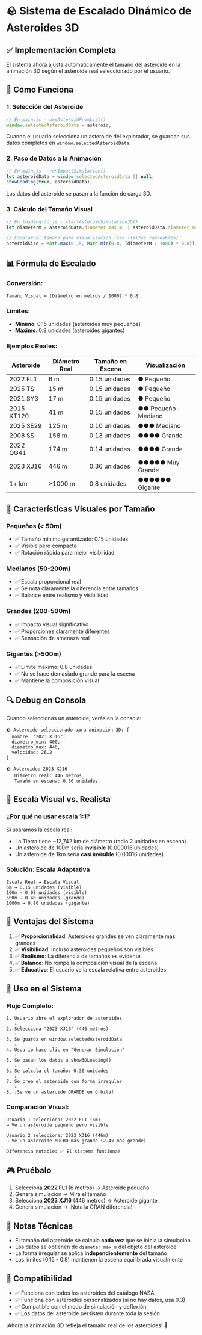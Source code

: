 # 🪨 Sistema de Escalado Dinámico de Asteroides 3D

## ✅ Implementación Completa

El sistema ahora ajusta automáticamente el tamaño del asteroide en la animación 3D según el asteroide real seleccionado por el usuario.

## 🔧 Cómo Funciona

### 1. **Selección del Asteroide**
```javascript
// En main.js - useAsteroidFromList()
window.selectedAsteroidData = asteroid;
```
Cuando el usuario selecciona un asteroide del explorador, se guardan sus datos completos en `window.selectedAsteroidData`.

### 2. **Paso de Datos a la Animación**
```javascript
// En main.js - runImpactSimulation()
let asteroidData = window.selectedAsteroidData || null;
showLoading(true, asteroidData);
```
Los datos del asteroide se pasan a la función de carga 3D.

### 3. **Cálculo del Tamaño Visual**
```javascript
// En loading-3d.js - startAsteroidSimulation3D()
let diameterM = asteroidData.diameter_max_m || asteroidData.diameter_max || 0;

// Escalar el tamaño para visualización (con límites razonables)
asteroidSize = Math.max(0.15, Math.min(0.8, (diameterM / 1000) * 0.8));
```

## 📊 Fórmula de Escalado

### Conversión:
```
Tamaño Visual = (Diámetro en metros / 1000) * 0.8
```

### Límites:
- **Mínimo**: 0.15 unidades (asteroides muy pequeños)
- **Máximo**: 0.8 unidades (asteroides gigantes)

### Ejemplos Reales:

| Asteroide | Diámetro Real | Tamaño en Escena | Visualización |
|-----------|---------------|------------------|---------------|
| 2022 FL1 | 6 m | 0.15 unidades | ● Pequeño |
| 2025 TS | 15 m | 0.15 unidades | ● Pequeño |
| 2021 SY3 | 17 m | 0.15 unidades | ● Pequeño |
| 2015 KT120 | 41 m | 0.15 unidades | ●● Pequeño-Mediano |
| 2025 SE29 | 125 m | 0.10 unidades | ●●● Mediano |
| 2008 SS | 158 m | 0.13 unidades | ●●●● Grande |
| 2022 QG41 | 174 m | 0.14 unidades | ●●●● Grande |
| 2023 XJ16 | 446 m | 0.36 unidades | ●●●●● Muy Grande |
| 1+ km | >1000 m | 0.8 unidades | ●●●●●● Gigante |

## 🎨 Características Visuales por Tamaño

### Pequeños (< 50m)
- ✅ Tamaño mínimo garantizado: 0.15 unidades
- ✅ Visible pero compacto
- ✅ Rotación rápida para mejor visibilidad

### Medianos (50-200m)
- ✅ Escala proporcional real
- ✅ Se nota claramente la diferencia entre tamaños
- ✅ Balance entre realismo y visibilidad

### Grandes (200-500m)
- ✅ Impacto visual significativo
- ✅ Proporciones claramente diferentes
- ✅ Sensación de amenaza real

### Gigantes (>500m)
- ✅ Límite máximo: 0.8 unidades
- ✅ No se hace demasiado grande para la escena
- ✅ Mantiene la composición visual

## 🔍 Debug en Consola

Cuando seleccionas un asteroide, verás en la consola:

```
🪨 Asteroide seleccionado para animación 3D: {
  nombre: "2023 XJ16",
  diametro_min: 400,
  diametro_max: 446,
  velocidad: 26.2
}

🪨 Asteroide: 2023 XJ16
   Diámetro real: 446 metros
   Tamaño en escena: 0.36 unidades
```

## 📐 Escala Visual vs. Realista

### ¿Por qué no usar escala 1:1?

Si usáramos la escala real:
- La Tierra tiene ~12,742 km de diámetro (radio 2 unidades en escena)
- Un asteroide de 100m sería **invisible** (0.000016 unidades)
- Un asteroide de 1km sería **casi invisible** (0.00016 unidades)

### Solución: Escala Adaptativa

```
Escala Real → Escala Visual
6m → 0.15 unidades (visible)
100m → 0.08 unidades (visible)
500m → 0.40 unidades (grande)
1000m → 0.80 unidades (gigante)
```

## 🎯 Ventajas del Sistema

1. ✅ **Proporcionalidad**: Asteroides grandes se ven claramente más grandes
2. ✅ **Visibilidad**: Incluso asteroides pequeños son visibles
3. ✅ **Realismo**: La diferencia de tamaños es evidente
4. ✅ **Balance**: No rompe la composición visual de la escena
5. ✅ **Educativo**: El usuario ve la escala relativa entre asteroides

## 🚀 Uso en el Sistema

### Flujo Completo:

```
1. Usuario abre el explorador de asteroides
   ↓
2. Selecciona "2023 XJ16" (446 metros)
   ↓
3. Se guarda en window.selectedAsteroidData
   ↓
4. Usuario hace clic en "Generar Simulación"
   ↓
5. Se pasan los datos a show3DLoading()
   ↓
6. Se calcula el tamaño: 0.36 unidades
   ↓
7. Se crea el asteroide con forma irregular
   ↓
8. ¡Se ve un asteroide GRANDE en órbita!
```

### Comparación Visual:

```
Usuario 1 selecciona: 2022 FL1 (6m)
→ Ve un asteroide pequeño pero visible

Usuario 2 selecciona: 2023 XJ16 (446m)
→ Ve un asteroide MUCHO más grande (2.4x más grande)

Diferencia notable: ✅ El sistema funciona!
```

## 🎮 Pruébalo

1. Selecciona **2022 FL1** (6 metros) → Asteroide pequeño
2. Genera simulación → Mira el tamaño
3. Selecciona **2023 XJ16** (446 metros) → Asteroide gigante
4. Genera simulación → ¡Nota la GRAN diferencia!

## 📝 Notas Técnicas

- El tamaño del asteroide se calcula **cada vez** que se inicia la simulación
- Los datos se obtienen de `diameter_max_m` del objeto del asteroide
- La forma irregular se aplica **independientemente** del tamaño
- Los límites (0.15 - 0.8) mantienen la escena equilibrada visualmente

## 🔄 Compatibilidad

- ✅ Funciona con todos los asteroides del catálogo NASA
- ✅ Funciona con asteroides personalizados (si no hay datos, usa 0.3)
- ✅ Compatible con el modo de simulación y deflexión
- ✅ Los datos del asteroide persisten durante toda la sesión

¡Ahora la animación 3D refleja el tamaño real de los asteroides! 🌌

